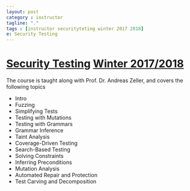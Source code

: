 ```yaml
---
layout: post
category : instructor
tagline: "."
tags : [instructor securityteting winter 2017 2018]
e: Security Testing
---
```


# [Security Testing](https://www.st.cs.uni-saarland.de/edu/securitytesting/2018/) [Winter 2017/2018](https://www-intern.st.cs.uni-saarland.de/edu/securitytesting/2018/)

The course is taught along with Prof. Dr. Andreas Zeller, and covers the following topics

* Intro
* Fuzzing
* Simplifying Tests
* Testing with Mutations
* Testing with Grammars
* Grammar Inference
* Taint Analysis
* Coverage-Driven Testing
* Search-Based Testing
* Solving Constraints
* Inferring Preconditions
* Mutation Analysis
* Automated Repair and Protection
* Test Carving and Decomposition
